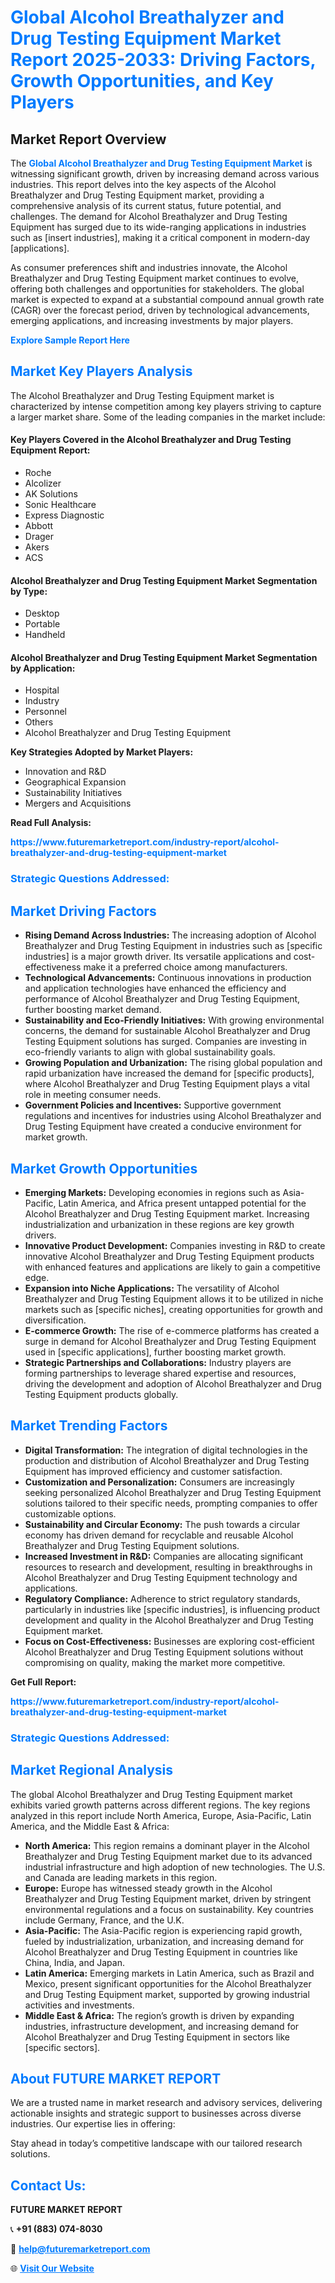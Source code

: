 <h1 style="color: #007BFF;">Global Alcohol Breathalyzer and Drug Testing Equipment Market Report 2025-2033: Driving Factors, Growth Opportunities, and Key Players</h1>

<section id="overview">
<h2>Market Report Overview</h2>
<p>The <a href="https://www.futuremarketreport.com/industry-report/alcohol-breathalyzer-and-drug-testing-equipment-market" style="color: #007BFF; text-decoration: none;"><strong>Global Alcohol Breathalyzer and Drug Testing Equipment Market</strong></a> is witnessing significant growth, driven by increasing demand across various industries. This report delves into the key aspects of the Alcohol Breathalyzer and Drug Testing Equipment market, providing a comprehensive analysis of its current status, future potential, and challenges. The demand for Alcohol Breathalyzer and Drug Testing Equipment has surged due to its wide-ranging applications in industries such as [insert industries], making it a critical component in modern-day [applications].</p>
<p>As consumer preferences shift and industries innovate, the Alcohol Breathalyzer and Drug Testing Equipment market continues to evolve, offering both challenges and opportunities for stakeholders. The global market is expected to expand at a substantial compound annual growth rate (CAGR) over the forecast period, driven by technological advancements, emerging applications, and increasing investments by major players.</p>
</section>

<section id="overview">
<p><a href="https://www.futuremarketreport.com/request-sample/reportId=122576" style="color: #007BFF; text-decoration: none;"><strong>Explore Sample Report Here</strong></a></p>
</section>

<section id="key-players">
<h2 style="color: #007BFF;">Market Key Players Analysis</h2>
<p>The Alcohol Breathalyzer and Drug Testing Equipment market is characterized by intense competition among key players striving to capture a larger market share. Some of the leading companies in the market include:</p>
<h4>Key Players Covered in the Alcohol Breathalyzer and Drug Testing Equipment Report:</h4>
<ul><li>Roche</li><li>Alcolizer</li><li>AK Solutions</li><li>Sonic Healthcare</li><li>Express Diagnostic</li><li>Abbott</li><li>Drager</li><li>Akers</li><li>ACS</li></ul>
<h4>Alcohol Breathalyzer and Drug Testing Equipment Market Segmentation by Type:</h4>
<ul><li>Desktop</li><li>Portable</li><li>Handheld</li></ul>

<h4>Alcohol Breathalyzer and Drug Testing Equipment Market Segmentation by Application:</h4>
<ul><li>Hospital</li><li>Industry</li><li>Personnel</li><li>Others</li><li>Alcohol Breathalyzer and Drug Testing Equipment</li></ul>
<p><strong>Key Strategies Adopted by Market Players:</strong></p>
<ul>
<li>Innovation and R&D</li>
<li>Geographical Expansion</li>
<li>Sustainability Initiatives</li>
<li>Mergers and Acquisitions</li>
</ul>
</section>

<section>
<p><strong>Read Full Analysis: </strong></p><a href="https://www.futuremarketreport.com/industry-report/alcohol-breathalyzer-and-drug-testing-equipment-market" style="color: #007BFF; text-decoration: none;"><strong>https://www.futuremarketreport.com/industry-report/alcohol-breathalyzer-and-drug-testing-equipment-market</strong></a>
<h3 style="color: #007BFF;">Strategic Questions Addressed:</h3>
</section>

<section id="driving-factors">
<h2 style="color: #007BFF;">Market Driving Factors</h2>
<ul>
<li><strong>Rising Demand Across Industries:</strong> The increasing adoption of Alcohol Breathalyzer and Drug Testing Equipment in industries such as [specific industries] is a major growth driver. Its versatile applications and cost-effectiveness make it a preferred choice among manufacturers.</li>
<li><strong>Technological Advancements:</strong> Continuous innovations in production and application technologies have enhanced the efficiency and performance of Alcohol Breathalyzer and Drug Testing Equipment, further boosting market demand.</li>
<li><strong>Sustainability and Eco-Friendly Initiatives:</strong> With growing environmental concerns, the demand for sustainable Alcohol Breathalyzer and Drug Testing Equipment solutions has surged. Companies are investing in eco-friendly variants to align with global sustainability goals.</li>
<li><strong>Growing Population and Urbanization:</strong> The rising global population and rapid urbanization have increased the demand for [specific products], where Alcohol Breathalyzer and Drug Testing Equipment plays a vital role in meeting consumer needs.</li>
<li><strong>Government Policies and Incentives:</strong> Supportive government regulations and incentives for industries using Alcohol Breathalyzer and Drug Testing Equipment have created a conducive environment for market growth.</li>
</ul>
</section>

<section id="growth-opportunities">
<h2 style="color: #007BFF;">Market Growth Opportunities</h2>
<ul>
<li><strong>Emerging Markets:</strong> Developing economies in regions such as Asia-Pacific, Latin America, and Africa present untapped potential for the Alcohol Breathalyzer and Drug Testing Equipment market. Increasing industrialization and urbanization in these regions are key growth drivers.</li>
<li><strong>Innovative Product Development:</strong> Companies investing in R&D to create innovative Alcohol Breathalyzer and Drug Testing Equipment products with enhanced features and applications are likely to gain a competitive edge.</li>
<li><strong>Expansion into Niche Applications:</strong> The versatility of Alcohol Breathalyzer and Drug Testing Equipment allows it to be utilized in niche markets such as [specific niches], creating opportunities for growth and diversification.</li>
<li><strong>E-commerce Growth:</strong> The rise of e-commerce platforms has created a surge in demand for Alcohol Breathalyzer and Drug Testing Equipment used in [specific applications], further boosting market growth.</li>
<li><strong>Strategic Partnerships and Collaborations:</strong> Industry players are forming partnerships to leverage shared expertise and resources, driving the development and adoption of Alcohol Breathalyzer and Drug Testing Equipment products globally.</li>
</ul>
</section>

<section id="trending-factors">
<h2 style="color: #007BFF;">Market Trending Factors</h2>
<ul>
<li><strong>Digital Transformation:</strong> The integration of digital technologies in the production and distribution of Alcohol Breathalyzer and Drug Testing Equipment has improved efficiency and customer satisfaction.</li>
<li><strong>Customization and Personalization:</strong> Consumers are increasingly seeking personalized Alcohol Breathalyzer and Drug Testing Equipment solutions tailored to their specific needs, prompting companies to offer customizable options.</li>
<li><strong>Sustainability and Circular Economy:</strong> The push towards a circular economy has driven demand for recyclable and reusable Alcohol Breathalyzer and Drug Testing Equipment solutions.</li>
<li><strong>Increased Investment in R&D:</strong> Companies are allocating significant resources to research and development, resulting in breakthroughs in Alcohol Breathalyzer and Drug Testing Equipment technology and applications.</li>
<li><strong>Regulatory Compliance:</strong> Adherence to strict regulatory standards, particularly in industries like [specific industries], is influencing product development and quality in the Alcohol Breathalyzer and Drug Testing Equipment market.</li>
<li><strong>Focus on Cost-Effectiveness:</strong> Businesses are exploring cost-efficient Alcohol Breathalyzer and Drug Testing Equipment solutions without compromising on quality, making the market more competitive.</li>
</ul>
</section>

<section>
<p><strong>Get Full Report: </strong></p><a href="https://www.futuremarketreport.com/industry-report/alcohol-breathalyzer-and-drug-testing-equipment-market" style="color: #007BFF; text-decoration: none;"><strong>https://www.futuremarketreport.com/industry-report/alcohol-breathalyzer-and-drug-testing-equipment-market</strong></a>
<h3 style="color: #007BFF;">Strategic Questions Addressed:</h3>
</section>


<section id="regional-analysis">
<h2 style="color: #007BFF;">Market Regional Analysis</h2>
<p>The global Alcohol Breathalyzer and Drug Testing Equipment market exhibits varied growth patterns across different regions. The key regions analyzed in this report include North America, Europe, Asia-Pacific, Latin America, and the Middle East & Africa:</p>
<ul>
<li><strong>North America:</strong> This region remains a dominant player in the Alcohol Breathalyzer and Drug Testing Equipment market due to its advanced industrial infrastructure and high adoption of new technologies. The U.S. and Canada are leading markets in this region.</li>
<li><strong>Europe:</strong> Europe has witnessed steady growth in the Alcohol Breathalyzer and Drug Testing Equipment market, driven by stringent environmental regulations and a focus on sustainability. Key countries include Germany, France, and the U.K.</li>
<li><strong>Asia-Pacific:</strong> The Asia-Pacific region is experiencing rapid growth, fueled by industrialization, urbanization, and increasing demand for Alcohol Breathalyzer and Drug Testing Equipment in countries like China, India, and Japan.</li>
<li><strong>Latin America:</strong> Emerging markets in Latin America, such as Brazil and Mexico, present significant opportunities for the Alcohol Breathalyzer and Drug Testing Equipment market, supported by growing industrial activities and investments.</li>
<li><strong>Middle East & Africa:</strong> The region’s growth is driven by expanding industries, infrastructure development, and increasing demand for Alcohol Breathalyzer and Drug Testing Equipment in sectors like [specific sectors].</li>
</ul>
</section>

<footer>
<h2 style="color: #007BFF;">About FUTURE MARKET REPORT</h2>
<p>We are a trusted name in market research and advisory services, delivering actionable insights and strategic support to businesses across diverse industries. Our expertise lies in offering:</p>

<p>Stay ahead in today’s competitive landscape with our tailored research solutions.</p>

<h2 style="color: #007BFF;">Contact Us:</h2>
<p><strong>FUTURE MARKET REPORT</strong></p>
<p>📞 <strong>+91 (883) 074-8030</strong></p>
<p>📧 <strong><a href="mailto:help@futuremarketreport.com" style="color: #007BFF;">help@futuremarketreport.com</a></strong></p>
<p>🌐 <strong><a href="https://www.futuremarketreport.com/" style="color: #007BFF;">Visit Our Website</a></strong></p>
</footer>